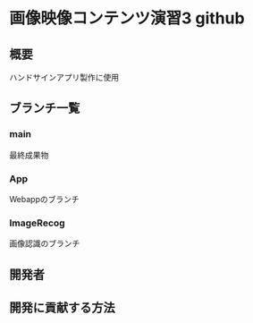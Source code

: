 # 画像映像コンテンツ演習3 github


## 概要
ハンドサインアプリ製作に使用


## ブランチ一覧

### main
最終成果物

### App
Webappのブランチ

### ImageRecog
画像認識のブランチ


## 開発者

## 開発に貢献する方法

